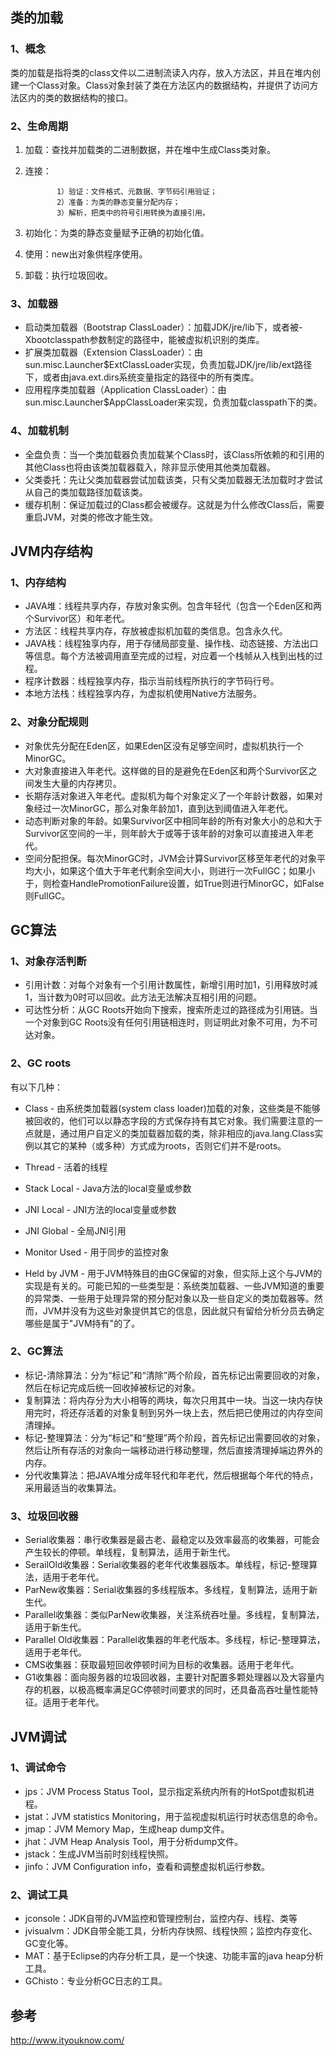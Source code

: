 ## 类的加载

### 1、概念

类的加载是指将类的class文件以二进制流读入内存，放入方法区，并且在堆内创建一个Class对象。Class对象封装了类在方法区内的数据结构，并提供了访问方法区内的类的数据结构的接口。

### 2、生命周期

1. 加载：查找并加载类的二进制数据，并在堆中生成Class类对象。
2. 连接：

   ```
          1）验证：文件格式、元数据、字节码引用验证；
          2）准备：为类的静态变量分配内存；
          3）解析，把类中的符号引用转换为直接引用。
   ```

3. 初始化：为类的静态变量赋予正确的初始化值。

4. 使用：new出对象供程序使用。

5. 卸载：执行垃圾回收。

### 3、加载器

* 启动类加载器（Bootstrap ClassLoader）：加载JDK/jre/lib下，或者被-Xbootclasspath参数制定的路径中，能被虚拟机识别的类库。
* 扩展类加载器（Extension ClassLoader）：由sun.misc.Launcher$ExtClassLoader实现，负责加载JDK/jre/lib/ext路径下，或者由java.ext.dirs系统变量指定的路径中的所有类库。
* 应用程序类加载器（Application ClassLoader）：由sun.misc.Launcher$AppClassLoader来实现，负责加载classpath下的类。

### 4、加载机制

* 全盘负责：当一个类加载器负责加载某个Class时，该Class所依赖的和引用的其他Class也将由该类加载器载入，除非显示使用其他类加载器。
* 父类委托：先让父类加载器尝试加载该类，只有父类加载器无法加载时才尝试从自己的类加载路径加载该类。
* 缓存机制：保证加载过的Class都会被缓存。这就是为什么修改Class后，需要重启JVM，对类的修改才能生效。

## JVM内存结构

### 1、内存结构

* JAVA堆：线程共享内存，存放对象实例。包含年轻代（包含一个Eden区和两个Survivor区）和年老代。
* 方法区：线程共享内存，存放被虚拟机加载的类信息。包含永久代。
* JAVA栈：线程独享内存，用于存储局部变量、操作栈、动态链接、方法出口等信息。每个方法被调用直至完成的过程，对应着一个栈帧从入栈到出栈的过程。
* 程序计数器：线程独享内存，指示当前线程所执行的字节码行号。
* 本地方法栈：线程独享内存，为虚拟机使用Native方法服务。

### 2、对象分配规则

* 对象优先分配在Eden区，如果Eden区没有足够空间时，虚拟机执行一个MinorGC。
* 大对象直接进入年老代。这样做的目的是避免在Eden区和两个Survivor区之间发生大量的内存拷贝。
* 长期存活对象进入年老代。虚拟机为每个对象定义了一个年龄计数器，如果对象经过一次MinorGC，那么对象年龄加1，直到达到阈值进入年老代。
* 动态判断对象的年龄。如果Survivor区中相同年龄的所有对象大小的总和大于Survivor区空间的一半，则年龄大于或等于该年龄的对象可以直接进入年老代。
* 空间分配担保。每次MinorGC时，JVM会计算Survivor区移至年老代的对象平均大小，如果这个值大于年老代剩余空间大小，则进行一次FullGC；如果小于，则检查HandlePromotionFailure设置，如True则进行MinorGC，如False则FullGC。

## GC算法

### 1、对象存活判断

* 引用计数：对每个对象有一个引用计数属性，新增引用时加1，引用释放时减1，当计数为0时可以回收。此方法无法解决互相引用的问题。
* 可达性分析：从GC Roots开始向下搜索，搜索所走过的路径成为引用链。当一个对象到GC Roots没有任何引用链相连时，则证明此对象不可用，为不可达对象。

### 2、GC roots

有以下几种：

* Class - 由系统类加载器\(system class loader\)加载的对象，这些类是不能够被回收的，他们可以以静态字段的方式保存持有其它对象。我们需要注意的一点就是，通过用户自定义的类加载器加载的类，除非相应的java.lang.Class实例以其它的某种（或多种）方式成为roots，否则它们并不是roots。
* Thread - 活着的线程

* Stack Local - Java方法的local变量或参数

* JNI Local - JNI方法的local变量或参数

* JNI Global - 全局JNI引用

* Monitor Used - 用于同步的监控对象

* Held by JVM - 用于JVM特殊目的由GC保留的对象，但实际上这个与JVM的实现是有关的。可能已知的一些类型是：系统类加载器、一些JVM知道的重要的异常类、一些用于处理异常的预分配对象以及一些自定义的类加载器等。然而，JVM并没有为这些对象提供其它的信息，因此就只有留给分析分员去确定哪些是属于"JVM持有"的了。

### 2、GC算法

* 标记-清除算法：分为“标记”和“清除”两个阶段，首先标记出需要回收的对象，然后在标记完成后统一回收掉被标记的对象。
* 复制算法：将内存分为大小相等的两块，每次只用其中一块。当这一块内存快用完时，将还存活着的对象复制到另外一块上去，然后把已使用过的内存空间清理掉。
* 标记-整理算法：分为“标记”和“整理”两个阶段，首先标记出需要回收的对象，然后让所有存活的对象向一端移动进行移动整理，然后直接清理掉端边界外的内存。
* 分代收集算法：把JAVA堆分成年轻代和年老代，然后根据每个年代的特点，采用最适当的收集算法。

### 3、垃圾回收器

* Serial收集器：串行收集器是最古老、最稳定以及效率最高的收集器，可能会产生较长的停顿。单线程，复制算法，适用于新生代。
* SerailOld收集器：Serial收集器的老年代收集器版本。单线程，标记-整理算法，适用于老年代。
* ParNew收集器：Serial收集器的多线程版本。多线程，复制算法，适用于新生代。
* Parallel收集器：类似ParNew收集器，关注系统吞吐量。多线程，复制算法，适用于新生代。
* Parallel Old收集器：Parallel收集器的年老代版本。多线程，标记-整理算法，适用于老年代。
* CMS收集器：获取最短回收停顿时间为目标的收集器。适用于老年代。
* G1收集器：面向服务器的垃圾回收器，主要针对配置多颗处理器以及大容量内存的机器，以极高概率满足GC停顿时间要求的同时，还具备高吞吐量性能特征。适用于老年代。

## JVM调试

### 1、调试命令

* jps：JVM Process Status Tool，显示指定系统内所有的HotSpot虚拟机进程。
* jstat：JVM statistics Monitoring，用于监视虚拟机运行时状态信息的命令。
* jmap：JVM Memory Map，生成heap dump文件。
* jhat：JVM Heap Analysis Tool，用于分析dump文件。
* jstack：生成JVM当前时刻线程快照。
* jinfo：JVM Configuration info，查看和调整虚拟机运行参数。

### 2、调试工具

* jconsole：JDK自带的JVM监控和管理控制台，监控内存、线程、类等
* jvisualvm：JDK自带全能工具，分析内存快照、线程快照；监控内存变化、GC变化等。
* MAT：基于Eclipse的内存分析工具，是一个快速、功能丰富的java heap分析工具。
* GChisto：专业分析GC日志的工具。

## 参考

[http://www.ityouknow.com/ ](http://www.ityouknow.com/ )

